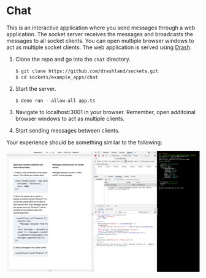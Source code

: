 # Chat

This is an interactive application where you send messages through a web application. The socket server receives the messages and broadcasts the messages to all socket clients. You can open multiple browser windows to act as multiple socket clients.  The web application is served using [Drash](https://github.com/drashland/deno-drash). 

1. Clone the repo and go into the `chat` directory.

    ```
    $ git clone https://github.com/drashland/sockets.git
    $ cd sockets/example_apps/chat
    ```

2. Start the server.

    ```
    $ deno run --allow-all app.ts
    ```

3. Navigate to localhost:3001 in your browser. Remember, open additoinal browser windows to act as multiple clients.

4. Start sending messages between clients.

Your experience should be something similar to the following:

![Screenshot](./screenshot.png)
